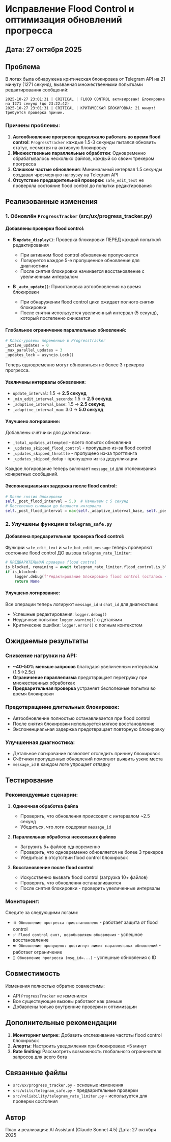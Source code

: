 # Исправление Flood Control и оптимизация обновлений прогресса

## Дата: 27 октября 2025

## Проблема

В логах была обнаружена критическая блокировка от Telegram API на 21 минуту (1271 секунд), вызванная множественными попытками редактирования сообщений:

```
2025-10-27 23:01:31 | CRITICAL | FLOOD CONTROL активирован! Блокировка на 1271 секунд (до 23:22:42)
2025-10-27 23:01:31 | CRITICAL | КРИТИЧЕСКАЯ БЛОКИРОВКА: 21 минут! Требуется проверка причин.
```

### Причины проблемы:

1. **Автообновление прогресса продолжало работать во время flood control**: `ProgressTracker` каждые 1.5-3 секунды пытался обновить статус, несмотря на активную блокировку
2. **Множественные параллельные обработки**: Одновременно обрабатывалось несколько файлов, каждый со своим трекером прогресса
3. **Слишком частые обновления**: Минимальный интервал 1.5 секунды создавал чрезмерную нагрузку на Telegram API
4. **Отсутствие предварительной проверки**: `safe_edit_text` не проверяла состояние flood control до попытки редактирования

## Реализованные изменения

### 1. Обновлён `ProgressTracker` (src/ux/progress_tracker.py)

#### Добавлены проверки flood control:

- **В `update_display()`**: Проверка блокировки ПЕРЕД каждой попыткой редактирования
  - При активном flood control обновление пропускается
  - Логируется каждое 5-е пропущенное обновление для диагностики
  - После снятия блокировки начинается восстановление с увеличенным интервалом

- **В `_auto_update()`**: Приостановка автообновления на время блокировки
  - При обнаружении flood control цикл ожидает полного снятия блокировки
  - После снятия используется увеличенный интервал (5 секунд), который постепенно снижается

#### Глобальное ограничение параллельных обновлений:

```python
# Класс-уровень переменные в ProgressTracker
_active_updates = 0
_max_parallel_updates = 3
_updates_lock = asyncio.Lock()
```

Теперь одновременно могут обновляться не более 3 трекеров прогресса.

#### Увеличены интервалы обновления:

- `update_interval`: 1.5 → **2.5 секунд**
- `_min_edit_interval_seconds`: 1.5 → **2.5 секунд**
- `_adaptive_interval_base`: 1.5 → **2.5 секунд**
- `_adaptive_interval_max`: 3.0 → **5.0 секунд**

#### Улучшено логирование:

Добавлены счётчики для диагностики:
- `_total_updates_attempted` - всего попыток обновления
- `_updates_skipped_flood_control` - пропущено из-за flood control
- `_updates_skipped_throttle` - пропущено из-за троттлинга
- `_updates_skipped_dedup` - пропущено из-за дедупликации

Каждое логирование теперь включает `message_id` для отслеживания конкретных сообщений.

#### Экспоненциальная задержка после flood control:

```python
# После снятия блокировки
self._post_flood_interval = 5.0  # Начинаем с 5 секунд
# Постепенно снижаем до базового интервала
self._post_flood_interval = max(self._adaptive_interval_base, self._post_flood_interval - 0.5)
```

### 2. Улучшены функции в `telegram_safe.py`

#### Добавлена предварительная проверка flood control:

Функции `safe_edit_text` и `safe_bot_edit_message` теперь проверяют состояние flood control ДО вызова `telegram_rate_limiter`:

```python
# ПРЕДВАРИТЕЛЬНАЯ проверка flood control
is_blocked, remaining = await telegram_rate_limiter.flood_control.is_blocked(chat_id)
if is_blocked:
    logger.debug(f"Редактирование блокировано flood control (осталось {remaining:.0f}с)")
    return None
```

#### Улучшено логирование:

Все операции теперь логируют `message_id` и `chat_id` для диагностики:
- Успешные редактирования: `logger.debug()`
- Неудачные попытки: `logger.warning()` с деталями
- Критические ошибки: `logger.error()` с полным контекстом

## Ожидаемые результаты

### Снижение нагрузки на API:

- **~40-50% меньше запросов** благодаря увеличенным интервалам (1.5→2.5с)
- **Ограничение параллелизма** предотвращает перегрузку при множественных обработках
- **Предварительная проверка** устраняет бесполезные попытки во время блокировки

### Предотвращение длительных блокировок:

- Автообновление полностью останавливается при flood control
- После снятия блокировки используется мягкое восстановление
- Экспоненциальная задержка предотвращает повторную блокировку

### Улучшенная диагностика:

- Детальное логирование позволяет отследить причину блокировок
- Счётчики пропущенных обновлений помогают выявить узкие места
- `message_id` в каждом логе упрощает отладку

## Тестирование

### Рекомендуемые сценарии:

1. **Одиночная обработка файла**
   - Проверить, что обновления происходят с интервалом ~2.5 секунд
   - Убедиться, что логи содержат `message_id`

2. **Параллельная обработка нескольких файлов**
   - Загрузить 5+ файлов одновременно
   - Проверить, что одновременно обновляется не более 3 трекеров
   - Убедиться в отсутствии flood control блокировок

3. **Восстановление после flood control**
   - Искусственно вызвать flood control (загрузка 10+ файлов)
   - Проверить, что обновления останавливаются
   - После снятия блокировки - проверить увеличенные интервалы

### Мониторинг:

Следите за следующими логами:

- `⏸️ Обновление прогресса приостановлено` - работает защита от flood control
- `✅ Flood control снят, возобновляем обновления` - успешное восстановление
- `⏭️ Обновление пропущено: достигнут лимит параллельных обновлений` - работает ограничение
- `📝 Обновление прогресса (msg_id=...)` - успешные обновления с ID

## Совместимость

Изменения полностью обратно совместимы:
- API `ProgressTracker` не изменился
- Все существующие вызовы работают как раньше
- Добавлены только внутренние проверки и оптимизации

## Дополнительные рекомендации

1. **Мониторинг метрик**: Добавить отслеживание частоты flood control блокировок
2. **Алерты**: Настроить уведомления при блокировках >5 минут
3. **Rate limiting**: Рассмотреть возможность глобального ограничителя запросов для всего бота

## Связанные файлы

- `src/ux/progress_tracker.py` - основные изменения
- `src/utils/telegram_safe.py` - предварительные проверки
- `src/reliability/telegram_rate_limiter.py` - используется для проверки состояния

## Автор

План и реализация: AI Assistant (Claude Sonnet 4.5)
Дата: 27 октября 2025

